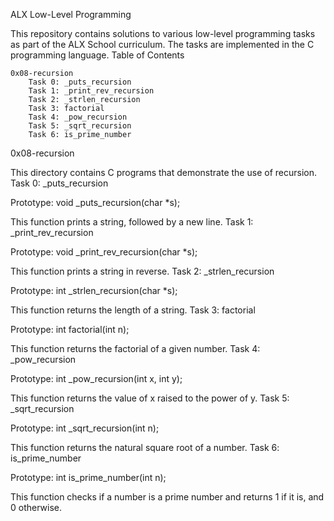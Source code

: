 ALX Low-Level Programming

This repository contains solutions to various low-level programming tasks as part of the ALX School curriculum. The tasks are implemented in the C programming language.
Table of Contents

    0x08-recursion
        Task 0: _puts_recursion
        Task 1: _print_rev_recursion
        Task 2: _strlen_recursion
        Task 3: factorial
        Task 4: _pow_recursion
        Task 5: _sqrt_recursion
        Task 6: is_prime_number

0x08-recursion

This directory contains C programs that demonstrate the use of recursion.
Task 0: _puts_recursion

Prototype: void _puts_recursion(char *s);

This function prints a string, followed by a new line.
Task 1: _print_rev_recursion

Prototype: void _print_rev_recursion(char *s);

This function prints a string in reverse.
Task 2: _strlen_recursion

Prototype: int _strlen_recursion(char *s);

This function returns the length of a string.
Task 3: factorial

Prototype: int factorial(int n);

This function returns the factorial of a given number.
Task 4: _pow_recursion

Prototype: int _pow_recursion(int x, int y);

This function returns the value of x raised to the power of y.
Task 5: _sqrt_recursion

Prototype: int _sqrt_recursion(int n);

This function returns the natural square root of a number.
Task 6: is_prime_number

Prototype: int is_prime_number(int n);

This function checks if a number is a prime number and returns 1 if it is, and 0 otherwise.
